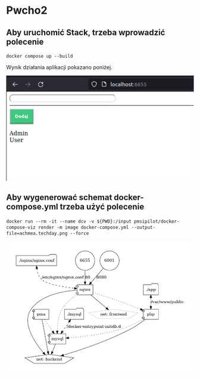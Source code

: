 # Pwcho2

## Aby uruchomić Stack, trzeba wprowadzić polecenie ##
```
docker compose up --build
```
Wynik działania aplikacji pokazano poniżej.

![alt text](https://github.com/Penxulidao/Pwcho2/blob/main/screenshots/Page.PNG "Http")


## Aby wygenerować schemat docker-compose.yml trzeba użyć polecenie ##

```
docker run --rm -it --name dcv -v ${PWD}:/input pmsipilot/docker-compose-viz render -m image docker-compose.yml --output-file=achmea.techday.png --force
```
![alt text](https://github.com/Penxulidao/Pwcho2/blob/main/screenshots/schemat.PNG "Schemat")

